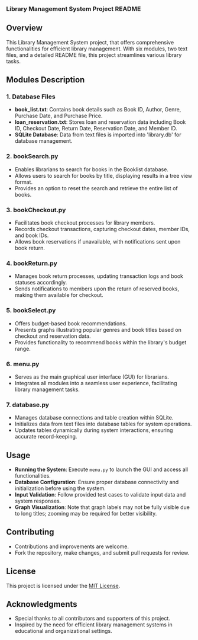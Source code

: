 ### Library Management System Project README

## Overview
This Library Management System project, that offers comprehensive functionalities for efficient library management. With six modules, two text files, and a detailed README file, this project streamlines various library tasks.

## Modules Description

### 1. Database Files
- **book_list.txt**: Contains book details such as Book ID, Author, Genre, Purchase Date, and Purchase Price.
- **loan_reservation.txt**: Stores loan and reservation data including Book ID, Checkout Date, Return Date, Reservation Date, and Member ID.
- **SQLite Database**: Data from text files is imported into 'library.db' for database management.

### 2. bookSearch.py
- Enables librarians to search for books in the Booklist database.
- Allows users to search for books by title, displaying results in a tree view format.
- Provides an option to reset the search and retrieve the entire list of books.

### 3. bookCheckout.py
- Facilitates book checkout processes for library members.
- Records checkout transactions, capturing checkout dates, member IDs, and book IDs.
- Allows book reservations if unavailable, with notifications sent upon book return.

### 4. bookReturn.py
- Manages book return processes, updating transaction logs and book statuses accordingly.
- Sends notifications to members upon the return of reserved books, making them available for checkout.

### 5. bookSelect.py
- Offers budget-based book recommendations.
- Presents graphs illustrating popular genres and book titles based on checkout and reservation data.
- Provides functionality to recommend books within the library's budget range.

### 6. menu.py
- Serves as the main graphical user interface (GUI) for librarians.
- Integrates all modules into a seamless user experience, facilitating library management tasks.

### 7. database.py
- Manages database connections and table creation within SQLite.
- Initializes data from text files into database tables for system operations.
- Updates tables dynamically during system interactions, ensuring accurate record-keeping.

## Usage
- **Running the System**: Execute `menu.py` to launch the GUI and access all functionalities.
- **Database Configuration**: Ensure proper database connectivity and initialization before using the system.
- **Input Validation**: Follow provided test cases to validate input data and system responses.
- **Graph Visualization**: Note that graph labels may not be fully visible due to long titles; zooming may be required for better visibility.

## Contributing
- Contributions and improvements are welcome.
- Fork the repository, make changes, and submit pull requests for review.

## License
This project is licensed under the [MIT License](LICENSE).

## Acknowledgments
- Special thanks to all contributors and supporters of this project.
- Inspired by the need for efficient library management systems in educational and organizational settings.

